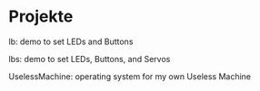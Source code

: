 # Projekte

lb: demo to set LEDs and Buttons

lbs: demo to set LEDs, Buttons, and Servos

UselessMachine: operating system for my own Useless Machine
